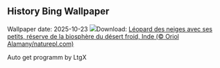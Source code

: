 ## History Bing Wallpaper
Wallpaper date: 2025-10-23
![](https://www.bing.com/th?id=OHR.SnowLeopard_FR-FR6410501585_UHD.jpg&w=1000)Download: [Léopard des neiges avec ses petits, réserve de la biosphère du désert froid, Inde (© Oriol Alamany/naturepl.com)](https://www.bing.com/th?id=OHR.SnowLeopard_FR-FR6410501585_UHD.jpg)

Auto get programm by LtgX
